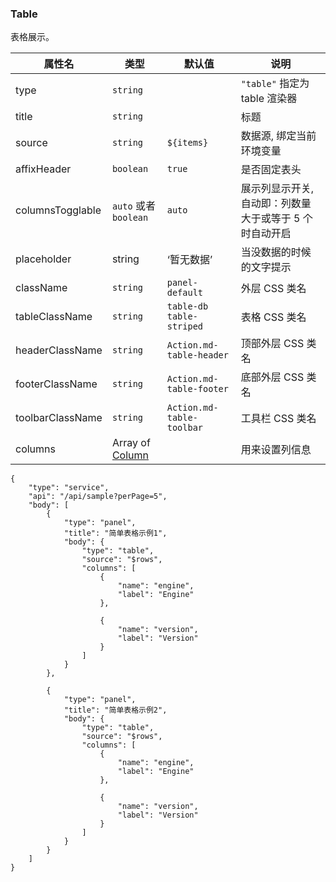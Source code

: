 ### Table

表格展示。

| 属性名           | 类型                          | 默认值                    | 说明                                                    |
| ---------------- | ----------------------------- | ------------------------- | ------------------------------------------------------- |
| type             | `string`                      |                           | `"table"` 指定为 table 渲染器                           |
| title            | `string`                      |                           | 标题                                                    |
| source           | `string`                      | `${items}`                | 数据源, 绑定当前环境变量                                |
| affixHeader      | `boolean`                     | `true`                    | 是否固定表头                                            |
| columnsTogglable | `auto` 或者 `boolean`         | `auto`                    | 展示列显示开关, 自动即：列数量大于或等于 5 个时自动开启 |
| placeholder      | string                        | ‘暂无数据’                | 当没数据的时候的文字提示                                |
| className        | `string`                      | `panel-default`           | 外层 CSS 类名                                           |
| tableClassName   | `string`                      | `table-db table-striped`  | 表格 CSS 类名                                           |
| headerClassName  | `string`                      | `Action.md-table-header`  | 顶部外层 CSS 类名                                       |
| footerClassName  | `string`                      | `Action.md-table-footer`  | 底部外层 CSS 类名                                       |
| toolbarClassName | `string`                      | `Action.md-table-toolbar` | 工具栏 CSS 类名                                         |
| columns          | Array of [Column](.Column.md) |                           | 用来设置列信息                                          |

```schema:height="700" scope="body"
{
    "type": "service",
    "api": "/api/sample?perPage=5",
    "body": [
        {
            "type": "panel",
            "title": "简单表格示例1",
            "body": {
                "type": "table",
                "source": "$rows",
                "columns": [
                    {
                        "name": "engine",
                        "label": "Engine"
                    },

                    {
                        "name": "version",
                        "label": "Version"
                    }
                ]
            }
        },

        {
            "type": "panel",
            "title": "简单表格示例2",
            "body": {
                "type": "table",
                "source": "$rows",
                "columns": [
                    {
                        "name": "engine",
                        "label": "Engine"
                    },

                    {
                        "name": "version",
                        "label": "Version"
                    }
                ]
            }
        }
    ]
}
```
